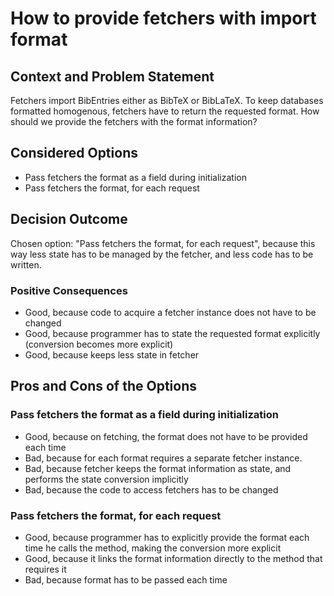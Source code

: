 # How to provide fetchers with import format

## Context and Problem Statement

Fetchers import BibEntries either as BibTeX or BibLaTeX. 
To keep databases formatted homogenous, fetchers have to return the requested format.
How should we provide the fetchers with the format information? 

## Considered Options

* Pass fetchers the format as a field during initialization
* Pass fetchers the format, for each request

## Decision Outcome

Chosen option: "Pass fetchers the format, for each request", 
because this way less state has to be managed by the fetcher, and less code has to be written.

### Positive Consequences

* Good, because code to acquire a fetcher instance does not have to be changed
* Good, because programmer has to state the requested format explicitly (conversion becomes more explicit)
* Good, because keeps less state in fetcher

## Pros and Cons of the Options

### Pass fetchers the format as a field during initialization

* Good, because on fetching, the format does not have to be provided each time
* Bad, because for each format requires a separate fetcher instance.
* Bad, because fetcher keeps the format information as state, and performs the state conversion implicitly
* Bad, because the code to access fetchers has to be changed

### Pass fetchers the format, for each request

* Good, because programmer has to explicitly provide the format each time he calls the method, making the conversion more explicit
* Good, because it links the format information directly to the method that requires it
* Bad, because format has to be passed each time
